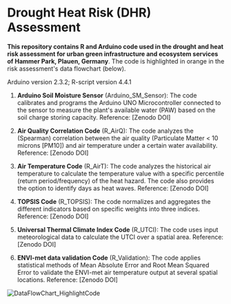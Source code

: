 # Drought Heat Risk (DHR) Assessment
**This repository contains R and Arduino code used in the drought and heat risk assessment for urban green infrastructure and ecosystem services of Hammer Park, Plauen, Germany**. The code is highlighted in orange in the risk assessment's data flowchart (below).

Arduino version 2.3.2;
R-script version 4.4.1

1. **Arduino Soil Moisture Sensor** (Arduino_SM_Sensor):
The code calibrates and programs the Arduino UNO Microcontroller connected to the sensor to measure the plant's available water (PAW) based on the soil charge storing capacity.
Reference: [Zenodo DOI]

3. **Air Quality Correlation Code** (R_AirQ):
The code analyzes the (Spearman) correlation between the air quality (Particulate Matter < 10 microns [PM10]) and air temperature under a certain water availability.
Reference: [Zenodo DOI]

4. **Air Temperature Code** (R_AirT):
The code analyzes the historical air temperature to calculate the temperature value with a specific percentile (return period/frequency) of the heat hazard. The code also provides the option to identify days as heat waves.
Reference: [Zenodo DOI]

5. **TOPSIS Code** (R_TOPSIS):
The code normalizes and aggregates the different indicators based on specific weights into three indices.
Reference: [Zenodo DOI]

6. **Universal Thermal Climate Index Code** (R_UTCI):
The code uses input meteorological data to calculate the UTCI over a spatial area.
Reference: [Zenodo DOI]

7. **ENVI-met data validation Code** (R_Validation):
The code applies statistical methods of Mean Absolute Error and Root Mean Squared Error to validate the ENVI-met air temperature output at several spatial locations.
Reference: [Zenodo DOI]

![DataFlowChart_HighlightCode](https://github.com/user-attachments/assets/36225ee1-f8f8-47a7-90ae-fce5ea2448a3)


